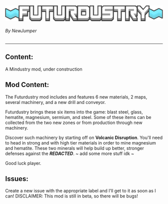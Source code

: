 ![Logo](sprites/ui/futurdustry_logo.png)
###### By NewJumper

---
Content:
-
A Mindustry mod, under construction

Mod Content:
-
The Futurdustry mod includes and features 6 new materials, 2 maps, several machinery, and a new drill and conveyor.

Futurdustry brings these six items into the game: blast steel, glass, hematite, magnesium, sermium, and steel. Some of these items can be collected from the two new zones or from production through new machinery.

Discover such machinery by starting off on **Volcanic Disruption**. You'll need to head in strong and with high tier materials in order to mine magnesium and hematite. These two minerals will help build up better, stronger defenses against the ***REDACTED***.
~ add some more stuff idk ~

Good luck player.

Issues:
-
Create a new issue with the appropriate label and I'll get to it as soon as I can! DISCLAIMER: This mod is still in beta, so there will be bugs!
